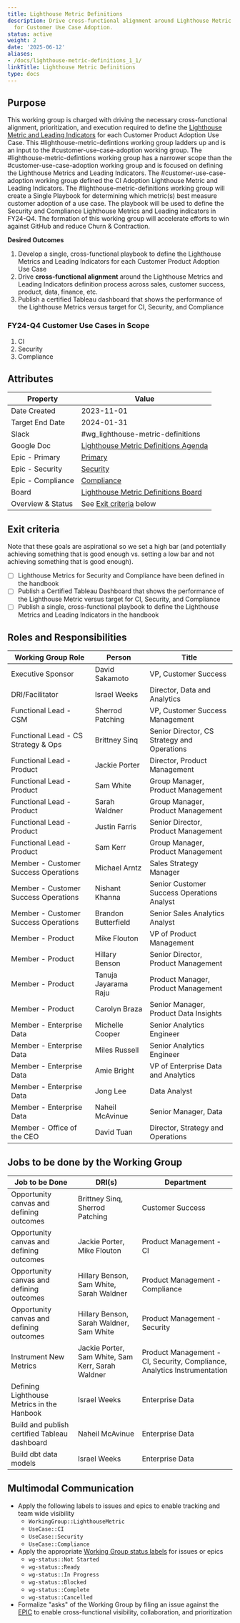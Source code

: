 ```yaml
---
title: Lighthouse Metric Definitions
description: Drive cross-functional alignment around Lighthouse Metric Definitions
  for Customer Use Case Adoption.
status: active
weight: 2
date: '2025-06-12'
aliases:
- /docs/lighthouse-metric-definitions_1_1/
linkTitle: Lighthouse Metric Definitions
type: docs
---
```


## Purpose

This working group is charged with driving the necessary cross-functional alignment, prioritization, and execution required to define the [Lighthouse Metric and Leading Indicators](https://internal.gitlab.com/handbook/enterprise-data/data-catalog/product-adoption-lighthouse-metrics/ ) for each Customer Product Adoption Use Case. This #lighthouse-metric-defintions working group ladders up and is an input to the #customer-use-case-adoption working group. The #lighthouse-metric-defintions working group has a narrower scope than the #customer-use-case-adoption working group and is focused on defining the Lighthouse Metrics and Leading Indicators. The #customer-use-case-adoption working group defined the CI Adoption Lighthouse Metric and Leading Indicators. The #lighthouse-metric-definitions working group will create a Single Playbook for determining which metric(s) best measure customer adoption of a use case. The playbook will be used to define the Security and Compliance Lighthouse Metrics and Leading indicators in FY24-Q4. The formation of this working group will accelerate efforts to win against GitHub and reduce Churn & Contraction.

**Desired Outcomes**

1. Develop a single, cross-functional playbook to define the Lighthouse Metrics and Leading Indicators for each Customer Product Adoption Use Case
1. Drive **cross-functional alignment** around the Lighthouse Metrics and Leading Indicators definition process across sales, customer success, product, data, finance, etc.
1. Publish a certified Tableau dashboard that shows the performance of the Lighthouse Metrics versus target for CI, Security, and Compliance

### FY24-Q4 Customer Use Cases in Scope

1. CI
1. Security
1. Compliance

## Attributes

| Property                       | Value      |
|--------------------------------|------------|
| Date Created                   | 2023-11-01 |
| Target End Date                | 2024-01-31 |
| Slack                          | #wg_lighthouse-metric-definitions |
| Google Doc                     | [Lighthouse Metric Definitions Agenda](https://docs.google.com/document/d/1MFpr7p8nu5qTwo8xaIyX1aPyYT2ulk2yqXKUJYx676M/edit#heading=h.5pzaui1699w8) |
| Epic - Primary                 | [Primary](https://gitlab.com/groups/gitlab-data/-/epics/1083)|
| Epic - Security                | [Security](https://gitlab.com/gitlab-data/analytics/-/issues/18848) |
| Epic - Compliance              | [Compliance](https://gitlab.com/gitlab-data/analytics/-/issues/18849) |
| Board                          | [Lighthouse Metric Definitions Board](https://gitlab.com/gitlab-data/analytics/-/boards/7148077?label_name%5B%5D=WorkingGroup%3A%3ALighthouseMetric) |
| Overview & Status              | See [Exit criteria](#exit-criteria) below |

## Exit criteria

Note that these goals are aspirational so we set a high bar (and potentially achieving something that is good enough vs. setting a low bar and not achieving something that is good enough).

- [ ] Lighthouse Metrics for Security and Compliance have been defined in the handbook
- [ ] Publish a Certified Tableau Dashboard that shows the performance of the Lighthouse Metric versus target for CI, Security, and Compliance
- [ ] Publish a single, cross-functional playbook to define the Lighthouse Metrics and Leading Indicators in the handbook

## Roles and Responsibilities

| Working Group Role                           | Person                        | Title                                                      |
|----------------------------------------------|-------------------------------|------------------------------------------------------------|
| Executive Sponsor                            | David Sakamoto                | VP, Customer Success                                       |
| DRI/Facilitator                              | Israel Weeks                  | Director, Data and Analytics                               |
| Functional Lead - CSM                        | Sherrod Patching              | VP, Customer Success Management                            |
| Functional Lead - CS Strategy & Ops          | Brittney Sinq                 | Senior Director, CS Strategy and Operations                |
| Functional Lead - Product                    | Jackie Porter                 | Director, Product Management                               |
| Functional Lead - Product                    | Sam White                     | Group Manager, Product Management                          |
| Functional Lead - Product                    | Sarah Waldner                 | Group Manager, Product Management                          |
| Functional Lead - Product                    | Justin Farris                 | Senior Director, Product Management                        |
| Functional Lead - Product                    | Sam Kerr                      | Group Manager, Product Management                          |
| Member - Customer Success Operations         | Michael Arntz                 | Sales Strategy Manager                                     |
| Member - Customer Success Operations         | Nishant Khanna                | Senior Customer Success Operations Analyst                 |
| Member - Customer Success Operations         | Brandon Butterfield           | Senior Sales Analytics Analyst                             |
| Member - Product                             | Mike Flouton                  | VP of Product Management                                   |
| Member - Product                             | Hillary Benson                | Senior Director, Product Management                        |
| Member - Product                             | Tanuja Jayarama Raju          | Product Manager, Product Management                        |
| Member - Product                             | Carolyn Braza                 | Senior Manager, Product Data Insights                      |
| Member - Enterprise Data                     | Michelle Cooper               | Senior Analytics Engineer                                  |
| Member - Enterprise Data                     | Miles Russell                 | Senior Analytics Engineer                                  |
| Member - Enterprise Data                     | Amie Bright                   | VP of Enterprise Data and Analytics                        |
| Member - Enterprise Data                     | Jong Lee                      | Data Analyst                                               |
| Member - Enterprise Data                     | Naheil McAvinue               | Senior Manager, Data                                       |
| Member - Office of the CEO                   | David Tuan                    | Director, Strategy and Operations                          |

## Jobs to be done by the Working Group

| Job to be Done                                | DRI(s)                             | Department                                                               |
|-----------------------------------------------|------------------------------------|--------------------------------------------------------------------------|
| Opportunity canvas and defining outcomes      | Brittney Sinq, Sherrod Patching    | Customer Success                                                         |
| Opportunity canvas and defining outcomes      | Jackie Porter, Mike Flouton        | Product Management - CI                                                  |
| Opportunity canvas and defining outcomes      | Hillary Benson, Sam White, Sarah Waldner | Product Management - Compliance                                   |
| Opportunity canvas and defining outcomes      | Hillary Benson, Sarah Waldner, Sam White | Product Management - Security                                     |
| Instrument New Metrics                        | Jackie Porter, Sam White, Sam Kerr, Sarah Waldner | Product Management - CI, Security, Compliance, Analytics Instrumentation |
| Defining Lighthouse Metrics in the Hanbook    | Israel Weeks                       | Enterprise Data                                                          |
| Build and publish certified Tableau dashboard | Naheil McAvinue                    | Enterprise Data                                                          |
| Build dbt data models                         | Israel Weeks                       | Enterprise Data                                                          |

## Multimodal Communication

- Apply the following labels to issues and epics to enable tracking and team wide visibility
  - `WorkingGroup::LighthouseMetric`
  - `UseCase::CI`
  - `UseCase::Security`
  - `UseCase::Compliance`
- Apply the appropriate [Working Group status labels](https://gitlab.com/groups/gitlab-com/-/labels?subscribed=&search=wg-status) for issues or epics
  - `wg-status::Not Started`
  - `wg-status::Ready`
  - `wg-status::In Progress`
  - `wg-status::Blocked`
  - `wg-status::Complete`
  - `wg-status::Cancelled`
- Formalize "asks" of the Working Group by filing an issue against the [EPIC](https://gitlab.com/groups/gitlab-data/-/epics/1083) to enable cross-functional visibility, collaboration, and prioritization
